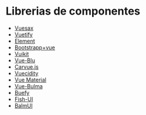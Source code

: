 # Librerias de componentes

* [Vuesax](https://lusaxweb.github.io/vuesax/)<br/>
* [Vuetify](https://vuetifyjs.com/en/)<br/>
* [Element](https://element.eleme.io/#/es)<br/>
* [Bootstrapp+vue](https://bootstrap-vue.js.org/)<br/>
* [Vuikit](https://vuikit.js.org/)<br/>
* [Vue-Blu ](https://chenz24.github.io/vue-blu/#/en)<br/>
* [Carvue.js](https://github.com/nicholaslee119/carbon-components-vue)<br/>
* [Vuecidity](https://vuecidity.wemakesites.net/)<br/>
* [Vue Material](https://vuematerial.io)<br/>
* [Vue-Bulma ](https://github.com/vue-bulma)<br/>
* [Buefy](https://buefy.github.io)<br/>
* [Fish-UI](https://github.com/myliang/fish-ui)<br/>
* [BalmUI](https://material.balmjs.com/)